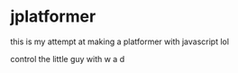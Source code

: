 # jplatformer
this is my attempt at making a platformer with javascript lol

control the little guy with w a d 

